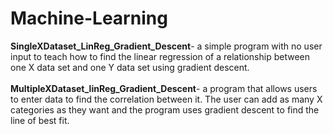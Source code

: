 # Machine-Learning 
<strong>SingleXDataset_LinReg_Gradient_Descent</strong>- a simple program with no user input to teach how to find the linear regression of a relationship between one X data set and one Y data set using gradient descent.
</br></br>
<strong>MultipleXDataset_linReg_Gradient_Descent</strong>- a program that allows users to enter data to find the correlation between it. The user can add as many X categories as they want and the program uses gradient descent to find the line of best fit.
